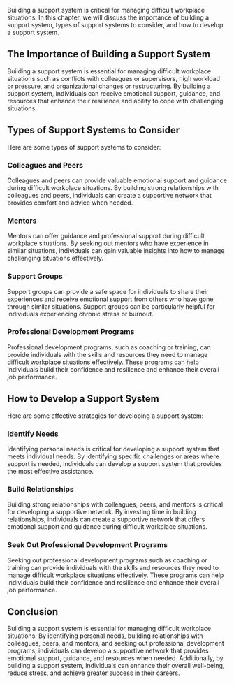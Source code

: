 
Building a support system is critical for managing difficult workplace situations. In this chapter, we will discuss the importance of building a support system, types of support systems to consider, and how to develop a support system.

The Importance of Building a Support System
-------------------------------------------

Building a support system is essential for managing difficult workplace situations such as conflicts with colleagues or supervisors, high workload or pressure, and organizational changes or restructuring. By building a support system, individuals can receive emotional support, guidance, and resources that enhance their resilience and ability to cope with challenging situations.

Types of Support Systems to Consider
------------------------------------

Here are some types of support systems to consider:

### Colleagues and Peers

Colleagues and peers can provide valuable emotional support and guidance during difficult workplace situations. By building strong relationships with colleagues and peers, individuals can create a supportive network that provides comfort and advice when needed.

### Mentors

Mentors can offer guidance and professional support during difficult workplace situations. By seeking out mentors who have experience in similar situations, individuals can gain valuable insights into how to manage challenging situations effectively.

### Support Groups

Support groups can provide a safe space for individuals to share their experiences and receive emotional support from others who have gone through similar situations. Support groups can be particularly helpful for individuals experiencing chronic stress or burnout.

### Professional Development Programs

Professional development programs, such as coaching or training, can provide individuals with the skills and resources they need to manage difficult workplace situations effectively. These programs can help individuals build their confidence and resilience and enhance their overall job performance.

How to Develop a Support System
-------------------------------

Here are some effective strategies for developing a support system:

### Identify Needs

Identifying personal needs is critical for developing a support system that meets individual needs. By identifying specific challenges or areas where support is needed, individuals can develop a support system that provides the most effective assistance.

### Build Relationships

Building strong relationships with colleagues, peers, and mentors is critical for developing a supportive network. By investing time in building relationships, individuals can create a supportive network that offers emotional support and guidance during difficult workplace situations.

### Seek Out Professional Development Programs

Seeking out professional development programs such as coaching or training can provide individuals with the skills and resources they need to manage difficult workplace situations effectively. These programs can help individuals build their confidence and resilience and enhance their overall job performance.

Conclusion
----------

Building a support system is essential for managing difficult workplace situations. By identifying personal needs, building relationships with colleagues, peers, and mentors, and seeking out professional development programs, individuals can develop a supportive network that provides emotional support, guidance, and resources when needed. Additionally, by building a support system, individuals can enhance their overall well-being, reduce stress, and achieve greater success in their careers.
